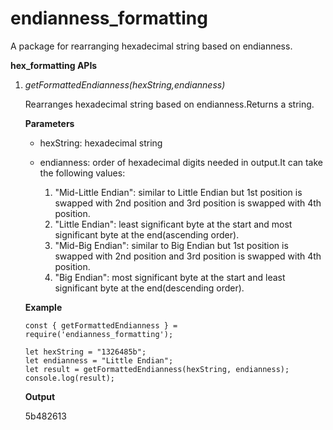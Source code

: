 # endianness_formatting

A package for rearranging hexadecimal string based on endianness.

**hex_formatting APIs**

1. _getFormattedEndianness(hexString,endianness)_

   Rearranges hexadecimal string based on endianness.Returns a string.

   **Parameters**

   - hexString: hexadecimal string
   - endianness: order of hexadecimal digits needed in output.It can take the following values:

     1. "Mid-Little Endian": similar to Little Endian but 1st position is swapped with 2nd position and 3rd position is swapped with 4th position.
     2. "Little Endian": least significant byte at the start and most significant byte at the end(ascending order).
     3. "Mid-Big Endian": similar to Big Endian but 1st position is swapped with 2nd position and 3rd position is swapped with 4th position.
     4. "Big Endian": most significant byte at the start and least significant byte at the end(descending order).

   **Example**

   ```
   const { getFormattedEndianness } = require('endianness_formatting');

   let hexString = "1326485b";
   let endianness = "Little Endian";
   let result = getFormattedEndianness(hexString, endianness);
   console.log(result);
   ```

   **Output**

   5b482613
